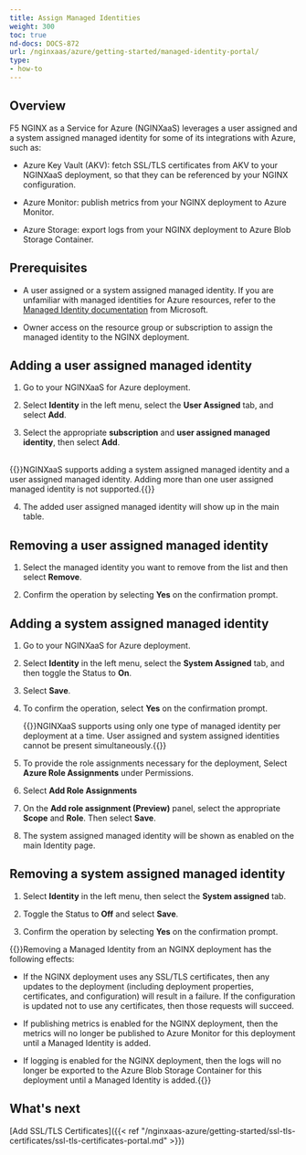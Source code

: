 ```yaml
---
title: Assign Managed Identities
weight: 300
toc: true
nd-docs: DOCS-872
url: /nginxaas/azure/getting-started/managed-identity-portal/
type:
- how-to
---
```


## Overview

F5 NGINX as a Service for Azure (NGINXaaS) leverages a user assigned and a system assigned managed identity for some of its integrations with Azure, such as:

- Azure Key Vault (AKV): fetch SSL/TLS certificates from AKV to your NGINXaaS deployment, so that they can be referenced by your NGINX configuration.

- Azure Monitor: publish metrics from your NGINX deployment to Azure Monitor.

- Azure Storage: export logs from your NGINX deployment to Azure Blob Storage Container.

## Prerequisites

- A user assigned or a system assigned managed identity. If you are unfamiliar with managed identities for Azure resources, refer to the [Managed Identity documentation](https://learn.microsoft.com/en-us/entra/identity/managed-identities-azure-resources/overview) from Microsoft.

- Owner access on the resource group or subscription to assign the managed identity to the NGINX deployment.

## Adding a user assigned managed identity

1. Go to your NGINXaaS for Azure deployment.

2. Select **Identity** in the left menu, select the **User Assigned** tab, and select **Add**.

3. Select the appropriate **subscription** and **user assigned managed identity**, then select **Add**.

<br>
   {{<note>}}NGINXaaS supports adding a system assigned managed identity and a user assigned managed identity. Adding more than one user assigned managed identity is not supported.{{</note>}}

4. The added user assigned managed identity will show up in the main table.

## Removing a user assigned managed identity

1. Select the managed identity you want to remove from the list and then select **Remove**.

2. Confirm the operation by selecting **Yes** on the confirmation prompt.

## Adding a system assigned managed identity

1. Go to your NGINXaaS for Azure deployment.

2. Select **Identity** in the left menu, select the **System Assigned** tab, and then toggle the Status to **On**.

3. Select **Save**.

3. To confirm the operation, select **Yes** on the confirmation prompt.

   {{<note>}}NGINXaaS supports using only one type of managed identity per deployment at a time. User assigned and system assigned identities cannot be present simultaneously.{{</note>}}

4. To provide the role assignments necessary for the deployment, Select **Azure Role Assignments** under Permissions.

5. Select **Add Role Assignments**

6. On the **Add role assignment (Preview)** panel, select the appropriate **Scope** and **Role**. Then select **Save**.

7. The system assigned managed identity will be shown as enabled on the main Identity page.

## Removing a system assigned managed identity

1. Select **Identity** in the left menu, then select the **System assigned** tab.

2. Toggle the Status to **Off** and select **Save**.

3. Confirm the operation by selecting **Yes** on the confirmation prompt.

{{<note>}}Removing a Managed Identity from an NGINX deployment has the following effects:

- If the NGINX deployment uses any SSL/TLS certificates, then any updates to the deployment (including deployment properties, certificates, and configuration) will result in a failure. If the configuration is updated not to use any certificates, then those requests will succeed.

- If publishing metrics is enabled for the NGINX deployment, then the metrics will no longer be published to Azure Monitor for this deployment until a Managed Identity is added.

- If logging is enabled for the NGINX deployment, then the logs will no longer be exported to the Azure Blob Storage Container for this deployment until a Managed Identity is added.{{</note>}}


## What's next

[Add SSL/TLS Certificates]({{< ref "/nginxaas-azure/getting-started/ssl-tls-certificates/ssl-tls-certificates-portal.md" >}})
